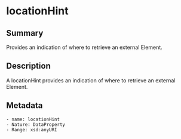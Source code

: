 <!-- Automatically generated by spec-parser v2.0.0 on 2023-12-25T20:28:21.783513+00:00 -->
<!-- SPDX-License-Identifier: Community-Spec-1.0 -->

# locationHint

## Summary

Provides an indication of where to retrieve an external Element.


## Description

A locationHint provides an indication of where to retrieve an external Element.


## Metadata

    - name: locationHint
    - Nature: DataProperty
    - Range: xsd:anyURI




